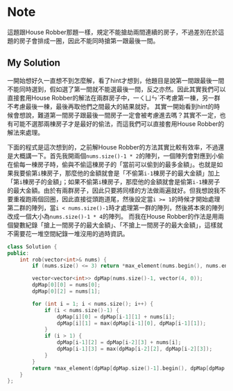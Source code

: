 # Note

這題跟House Robber那題一樣，規定不能搶劫兩間連續的房子，不過差別在於這題的房子會排成一圈，因此不能同時搶第一跟最後一間。

## My Solution

一開始想好久一直想不到怎麼解，看了hint才想到，他題目是說第一間跟最後一間不能同時選到，假如選了第一間就不能選最後一間，反之亦然。因此其實我們可以直接套用House Robber的解法在兩群房子中，一ㄑㄩㄣˋ不考慮第一棟，另一群不考慮最後一棟，最後再取他們之間最大的結果就好。
其實一開始看到hint的時候會想說，難道第一間房子跟最後一間房子一定會被考慮進去嗎？其實不一定，也有可能不選那兩棟房子才是最好的偷法，而這我們可以直接套用House Robber的解法來處理。

下面的程式是這次想到的，之前解House Robber的方法其實比較有效率，不過還是大概講一下。首先我開兩個`nums.size()-1 * 2`的陣列，一個陣列會對應到小偷在偷每一棟房子時，偷與不偷這棟房子的「當前可以偷到的最多金額」。也就是如果我要偷第`i`棟房子，那麼他的金額就會是「不偷第`i-1`棟房子的最大金額」加上「第`i`棟房子的金額」；如果不偷第`i`棟房子，那麼他的金額就會是偷第`i-1`棟房子的最大金額。由於有兩群房子，因此只要將同樣的方法做兩遍就好。但我想說我不要重複跑兩個回圈，因此直接從頭跑道尾，然後設定當`i >= 1`的時候才開始處理第二群的陣列，當`i < nums.size()-1`時才處理第一群的陣列，然後將本來的陣列改成一個大小為`nums.size()-1 * 4`的陣列。
而我在House Robber的作法是用兩個變數紀錄「搶上一間房子的最大金額」、「不搶上一間房子的最大金額」，這樣就不需要花一堆空間紀錄一堆沒用的過時資訊。

```cpp
class Solution {
public:
    int rob(vector<int>& nums) {
        if (nums.size() <= 3) return *max_element(nums.begin(), nums.end());

        vector<vector<int>> dpMap(nums.size()-1, vector(4, 0));
        dpMap[0][0] = nums[0];
        dpMap[0][2] = nums[1];

        for (int i = 1; i < nums.size(); i++) {
            if (i < nums.size()-1) {
                dpMap[i][0] = dpMap[i-1][1] + nums[i];
                dpMap[i][1] = max(dpMap[i-1][0], dpMap[i-1][1]);
            }           
            if (i > 1) {
                dpMap[i-1][2] = dpMap[i-2][3] + nums[i];
                dpMap[i-1][3] = max(dpMap[i-2][2], dpMap[i-2][3]);
            }
        }
        return *max_element(dpMap[dpMap.size()-1].begin(), dpMap[dpMap.size()-1].end());
    }
};
```
